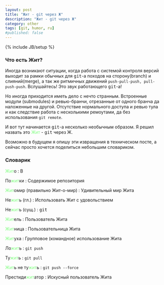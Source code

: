 ```yaml
---
layout: post
title: "Жит - git через Ж"
description: "Жит - git через Ж"
category: other
tags: [git, humor, ru]
#published: false
---
```

{% include JB/setup %}

### Что есть Жит?

Иногда возникают ситуации, когда работа с системой контроля версий выходит за рамки обычных для <samp>git</samp>-a походов на сторону(branch) и слияний(merge),
 а так же ритмичных движений `push-pull-push, pull-push-push`. Вслушайтесь! Это звук работающего <samp>git</samp>-а!

Но иногда приходится иметь дело с нечто странным. Встроенные модули (submodules) и ревью-бранчи, отрезанные от одного бранча да наложенные на другой.
 Отсутствие нормального доступа и ревью тула и как следствие работа с несколькими ремоутами, да без использования `git remote`.

И вот тут начинается <samp>git</samp>-а несколько необычным образом. Я решил назвать это <span style='color:#7DFF7D'>Жит</span> - <samp>git</samp> через Ж.
 
Возможно в будущем я опишу эти извращения в техническом посте, а сейчас просто хочется поделиться небольшим словариком.

### Словарик

<span style='color:#7DFF7D'>Жит</span>о
  : В
  
По<span style='color:#7DFF7D'>жит</span>ки
  : Содержимое репозитория
  
<span style='color:#7DFF7D'>Жит</span>омир (правильно Жит-о-мир)
  : Удивительный мир Жита
  
Не<span style='color:#7DFF7D'>жит</span>ь (гл.)
  : Использовать Жит с удовольствием
  
Не<span style='color:#7DFF7D'>жит</span>ь (сущ.)
  : <samp>git</samp>
  
<span style='color:#7DFF7D'>Жит</span>ель
  : Пользователь Жита

<span style='color:#7DFF7D'>Жит</span>ница
  : Пользовательница Жита
  
<span style='color:#7DFF7D'>Жит</span>уха
  : Групповое (командное) использование Жита
  
Ло<span style='color:#7DFF7D'>жит</span>ь
  : `git push`
  
Ту<span style='color:#7DFF7D'>жит</span>ь
  : `git pull`

<span style='color:#7DFF7D'>Жит</span>ь не ту<span style='color:#7DFF7D'>жит</span>ь
  : `git push --force`

Престиди<span style='color:#7DFF7D'>жит</span>атор
  : Искусный пользователь Жита
  

